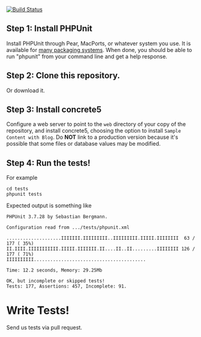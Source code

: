 [![Build Status](https://travis-ci.org/concrete5/concrete5-5.7.0.png?branch=master)](https://travis-ci.org/concrete5/concrete5-tests)


## Step 1: Install PHPUnit

Install PHPUnit through Pear, MacPorts, or whatever system you use. It is available for [many packaging systems](http://phpunit.de/manual/current/en/installation.html). When done, you should be able to run "phpunit" from your command line and get a help response.


## Step 2: Clone this repository.

Or download it.


## Step 3: Install concrete5

Configure a web server to point to the `web` directory of your copy of the repository, and install concrete5, choosing the option to install `Sample Content with Blog`.
Do __NOT__ link to a production version because it's possible that some files or database values may be modified.


## Step 4: Run the tests!

For example

	cd tests
	phpunit tests
    
Expected output is something like

	PHPUnit 3.7.28 by Sebastian Bergmann.
	
	Configuration read from .../tests/phpunit.xml
	
	....................IIIIIII.IIIIIIIII..IIIIIIIII.IIIII.IIIIIIII  63 / 177 ( 35%)
	II.IIII.IIIIIIIIIII.IIIII.IIIIIII.II....II..II.........IIIIIIII 126 / 177 ( 71%)
	IIIIIIIIII.........................................
	
	Time: 12.2 seconds, Memory: 29.25Mb
	
	OK, but incomplete or skipped tests!
	Tests: 177, Assertions: 457, Incomplete: 91.


# Write Tests!

Send us tests via pull request.
